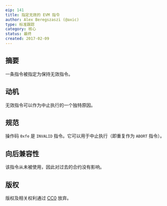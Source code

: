 ```yaml
---
eip: 141
title: 指定无效的 EVM 指令
author: Alex Beregszaszi (@axic)
type: 标准跟踪
category: 核心
status: 最终
created: 2017-02-09
---
```


## 摘要

一条指令被指定为保持无效指令。

## 动机

无效指令可以作为中止执行的一个独特原因。

## 规范

操作码 `0xfe` 是 `INVALID` 指令。它可以用于中止执行（即重复作为 `ABORT` 指令）。

## 向后兼容性

该指令从未被使用，因此对过去的合约没有影响。

## 版权

版权及相关权利通过 [CC0](../LICENSE.md) 放弃。
